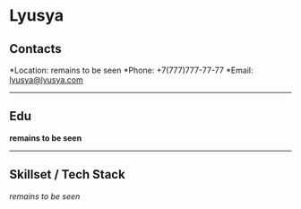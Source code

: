 # Lyusya

## Contacts
*Location: remains to be seen
*Phone: +7(777)777-77-77
*Email: lyusya@lyusya.com    
 
---------------------

## Edu

**remains to be seen**

---------------------

## Skillset / Tech Stack

_remains to be seen_


